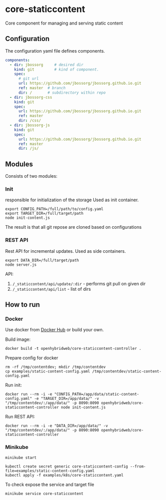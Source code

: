 # core-staticcontent
Core component for managing and serving static content

## Configuration

The configuration yaml file defines components.

```yaml
components:
  - dir: jbossorg     # desired dir
    kind: git         # kind of component.
    spec:
      # git url
      url: https://github.com/jbossorg/jbossorg.github.io.git     
      ref: master  # branch
      dir: /       # subdirectory within repo
  - dir: jbossorg-css
    kind: git
    spec:
      url: https://github.com/jbossorg/jbossorg.github.io.git
      ref: master
      dir: /css/
  - dir: jbossorg-js
    kind: git
    spec:
      url: https://github.com/jbossorg/jbossorg.github.io.git
      ref: master
      dir: /js/
```

## Modules 

Consists of two modules:

### Init

responsible for initialization of the storage
Used as init container.

```shell script
export CONFIG_PATH=/full/path/to/config.yaml
export TARGET_DIR=/full/target/path
node init-content.js 
```

The result is that all git repose are cloned based on configurations

### REST API

Rest API for incremental updates.
Used as side containers.

```shell script
export DATA_DIR=/full/target/path
node server.js
```

API:

1. `/_staticcontent/api/update/:dir` - performs git pull on given dir
2. `/_staticcontent/api/list` - list of dirs

## How to run

### Docker

Use docker from [Docker Hub](https://hub.docker.com/r/openhybridweb/core-staticcontent) or build your own.

Build image:

```shell script
docker build -t openhybridweb/core-staticcontent-controller .
```

Prepare config for docker
```shell script
rm -rf /tmp/contentdev; mkdir /tmp/contentdev
cp examples/static-content-config.yaml /tmp/contentdev/static-content-config.yaml
```

Run init:

```shell script
docker run --rm -i -e "CONFIG_PATH=/app/data/static-content-config.yaml" -e "TARGET_DIR=/app/data/" -v "/tmp/contentdev/:/app/data/" -p 8090:8090 openhybridweb/core-staticcontent-controller node init-content.js
```

Run REST API:

```shell script
docker run --rm -i -e "DATA_DIR=/app/data/" -v "/tmp/contentdev/:/app/data/" -p 8090:8090 openhybridweb/core-staticcontent-controller
```

### Minikube

```shell script
minikube start
```

```shell script
kubectl create secret generic core-staticcontent-config --from-file=examples/static-content-config.yaml
kubectl apply -f examples/k8s/core-staticcontent.yaml
```

To check expose the service and target file

```shell script
minikube service core-staticcontent
```
